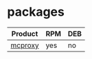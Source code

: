 # packages

Product | RPM | DEB
---------|----------|---------
[mcproxy](https://github.com/mcproxy/mcproxy) | yes | no
